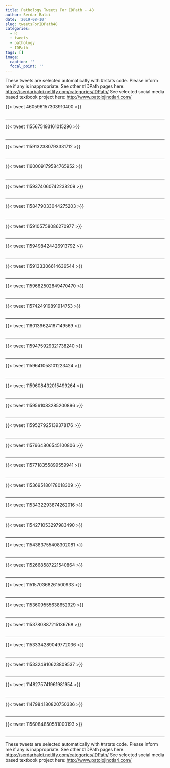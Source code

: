 ```yaml
---
title: Pathology Tweets For IDPath - 48
author: Serdar Balci
date: '2019-08-10'
slug: tweetsForIDPath48
categories:
  - R
  - tweets
  - pathology
  - IDPath
tags: []
image:
  caption: ''
  focal_point: ''
---
```



These tweets are selected automatically with #rstats code. Please inform me if any is inappropriate.
See other #IDPath pages here: https://serdarbalci.netlify.com/categories/IDPath/ 
See selected social media based textbook project here: http://www.patolojinotlari.com/

{{< tweet 460596157303910400 >}}
<br>
<br>
<hr>
{{< tweet 1155675193161015296 >}}
<br>
<br>
<hr>
{{< tweet 1159132380793331712 >}}
<br>
<br>
<hr>
{{< tweet 1160009179584765952 >}}
<br>
<br>
<hr>
{{< tweet 1159374060742238209 >}}
<br>
<br>
<hr>
{{< tweet 1158479033044275203 >}}
<br>
<br>
<hr>
{{< tweet 1159105758086270977 >}}
<br>
<br>
<hr>
{{< tweet 1159498424426913792 >}}
<br>
<br>
<hr>
{{< tweet 1159133306614636544 >}}
<br>
<br>
<hr>
{{< tweet 1159682502849470470 >}}
<br>
<br>
<hr>
{{< tweet 1157424919891914753 >}}
<br>
<br>
<hr>
{{< tweet 1160139624167149569 >}}
<br>
<br>
<hr>
{{< tweet 1159475929321738240 >}}
<br>
<br>
<hr>
{{< tweet 1159641058101223424 >}}
<br>
<br>
<hr>
{{< tweet 1159608432015499264 >}}
<br>
<br>
<hr>
{{< tweet 1159561083285200896 >}}
<br>
<br>
<hr>
{{< tweet 1159527925139378176 >}}
<br>
<br>
<hr>
{{< tweet 1157664806545100806 >}}
<br>
<br>
<hr>
{{< tweet 1157718355899559941 >}}
<br>
<br>
<hr>
{{< tweet 1153695180178018309 >}}
<br>
<br>
<hr>
{{< tweet 1153432293874262016 >}}
<br>
<br>
<hr>
{{< tweet 1154271053297983490 >}}
<br>
<br>
<hr>
{{< tweet 1154383755408302081 >}}
<br>
<br>
<hr>
{{< tweet 1152668587221540864 >}}
<br>
<br>
<hr>
{{< tweet 1151570368261500933 >}}
<br>
<br>
<hr>
{{< tweet 1153609555638652929 >}}
<br>
<br>
<hr>
{{< tweet 1153780887215136768 >}}
<br>
<br>
<hr>
{{< tweet 1153334289049772036 >}}
<br>
<br>
<hr>
{{< tweet 1153324910623809537 >}}
<br>
<br>
<hr>
{{< tweet 1148275741961981954 >}}
<br>
<br>
<hr>
{{< tweet 1147984180820750336 >}}
<br>
<br>
<hr>
{{< tweet 1156084850581000193 >}}
<br>
<br>
<hr>


These tweets are selected automatically with #rstats code. Please inform me if any is inappropriate.
See other #IDPath pages here: https://serdarbalci.netlify.com/categories/IDPath/ 
See selected social media based textbook project here: http://www.patolojinotlari.com/

